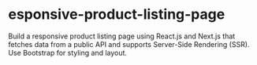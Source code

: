 # esponsive-product-listing-page
Build a responsive product listing page using React.js and Next.js that fetches data from a public API and supports Server-Side Rendering (SSR). Use Bootstrap for styling and layout.
